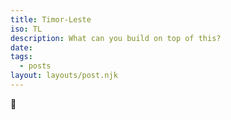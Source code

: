 ```yaml
---
title: Timor-Leste
iso: TL
description: What can you build on top of this?
date: 
tags:
  - posts
layout: layouts/post.njk
---
```



🚀
